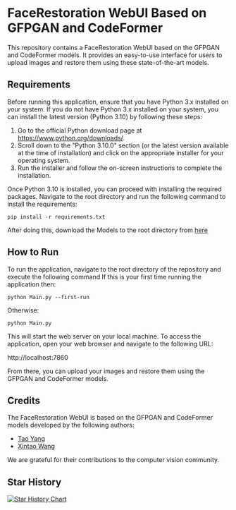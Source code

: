 # FaceRestoration WebUI Based on GFPGAN and CodeFormer

This repository contains a FaceRestoration WebUI based on the GFPGAN and CodeFormer models. It provides an easy-to-use interface for users to upload images and restore them using these state-of-the-art models.

## Requirements

Before running this application, ensure that you have Python 3.x installed on your system. If you do not have Python 3.x installed on your system, you can install the latest version (Python 3.10) by following these steps:

1. Go to the official Python download page at https://www.python.org/downloads/.
2. Scroll down to the "Python 3.10.0" section (or the latest version available at the time of installation) and click on the appropriate installer for your operating system.
3. Run the installer and follow the on-screen instructions to complete the installation.

Once Python 3.10 is installed, you can proceed with installing the required packages.
Navigate to the root directory and run the following command to install the requirements:

```pip install -r requirements.txt```

After doing this, download the Models to the root directory from [here](https://drive.google.com/file/d/1gtgzJBd3whhKjtd4g5-SoS8wwN-YC0ZC/view?usp=share_link)

## How to Run

To run the application, navigate to the root directory of the repository and execute the following command
If this is your first time running the application then:

```python Main.py --first-run```

Otherwise:

```python Main.py```

This will start the web server on your local machine. To access the application, open your web browser and navigate to the following URL:

http://localhost:7860

From there, you can upload your images and restore them using the GFPGAN and CodeFormer models.

## Credits

The FaceRestoration WebUI is based on the GFPGAN and CodeFormer models developed by the following authors:

- [Tao Yang](https://github.com/TencentARC/GFPGAN)
- [Xintao Wang](https://github.com/xinntao/CodeFormer)

We are grateful for their contributions to the computer vision community.

## Star History

<a href="https://star-history.com/#umarmnaq/Face-Restoration-WebUI&Date">
  <picture>
    <source media="(prefers-color-scheme: dark)" srcset="https://api.star-history.com/svg?repos=umarmnaq/Face-Restoration-WebUI&type=Date&theme=dark" />
    <source media="(prefers-color-scheme: light)" srcset="https://api.star-history.com/svg?repos=umarmnaq/Face-Restoration-WebUI&type=Date" />
    <img alt="Star History Chart" src="https://api.star-history.com/svg?repos=umarmnaq/Face-Restoration-WebUI&type=Date" />
  </picture>
</a>

